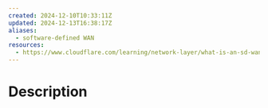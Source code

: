 ```yaml
---
created: 2024-12-10T10:33:11Z
updated: 2024-12-13T16:38:17Z
aliases:
  - software-defined WAN
resources:
  - https://www.cloudflare.com/learning/network-layer/what-is-an-sd-wan/
---
```

# Description